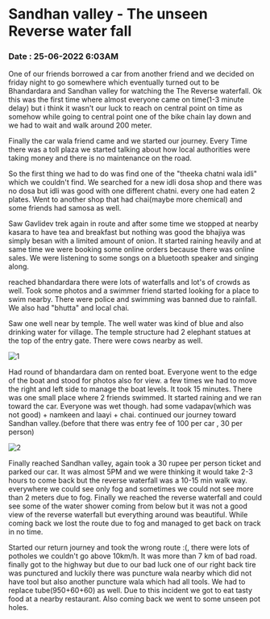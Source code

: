 # Sandhan valley - The unseen Reverse water fall
 
### Date : 25-06-2022 6:03AM
 
One of our friends borrowed a car from another friend and we decided on friday night to go somewhere which eventually turned out to be Bhandardara and Sandhan valley for watching the The Reverse waterfall.
Ok this was the first time where almost everyone came on time(1-3 minute delay) but i think it wasn't our luck to reach on central point on time as somehow while going to central point one of the bike chain lay down and we had to wait and walk around 200 meter.
 
Finally the car wala friend came and we started our journey. Every Time there was a toll plaza we started talking about how local authorities were taking money and there is no maintenance on the road.
 
So the first thing we had to do was find one of the "theeka chatni wala idli" which we couldn't find. We searched for a new idli dosa shop and there was no dosa but idli was good with one different chatni. every one had eaten 2 plates. Went to another shop that had chai(maybe more chemical) and some friends had samosa as well.
 
Saw Gavlidev trek again in route and after some time we stopped at nearby kasara to have tea and breakfast but nothing was good the bhajiya was simply besan with a limited amount of onion. It started raining heavily and at same time we were booking some online orders because there was online sales. We were listening to some songs on a bluetooth speaker and singing along.
 
 
reached bhandardara there were lots of waterfalls and lot's of crowds as well. Took some photos and a swimmer friend started looking for a place to swim nearby. There were police and swimming was banned due to rainfall. We also had "bhutta" and local chai.
 
Saw one well near by temple. The well water was kind of blue and also drinking water for village. The temple structure had 2 elephant statues at the top of the entry gate.
There were cows nearby as well.

![1](https://github.com/koolwithk/blog/blob/main/2022/2.Sandhan-valley-reverse/image/1.png?raw=true)
 
Had round of bhandardara dam on rented boat. Everyone went to the edge of the boat and stood for photos also for view. a few times we had to move the right and left side to manage the boat levels. It took 15 minutes. There was one small place where 2 friends swimmed. It started raining and we ran toward the car. Everyone was wet though.
had some vadapav(which was not good) + namkeen and laayi + chai. continued our journey toward Sandhan valley.(before that there was entry fee of 100 per car , 30 per person)

![2](https://github.com/koolwithk/blog/blob/main/2022/2.Sandhan-valley-reverse/image/2.png?raw=true)

 
Finally reached Sandhan valley, again took a 30 rupee per person ticket and parked our car. It was almost 5PM and we were thinking it would take 2-3 hours to come back but the reverse waterfall was a 10-15 min walk way. everywhere we could see only fog and sometimes we could not see more than 2 meters due to fog. Finally we reached the reverse waterfall and could see some of the water shower coming from below but it was not a good view of the reverse waterfall but everything around was beautiful. While coming back we lost the route due to fog and managed to get back on track in no time.

 
Started our return journey and took the wrong route :(, there were lots of potholes we couldn't go above 10km/h. It was more than 7 km of bad road. finally got to the highway but due to our bad luck one of our right back tire was punctured and luckily there was puncture wala nearby which did not have tool but also another puncture wala which had all tools. We had to replace tube(950+60+60) as well. Due to this incident we got to eat tasty food at a nearby restaurant. Also coming back we went to some unseen pot holes.